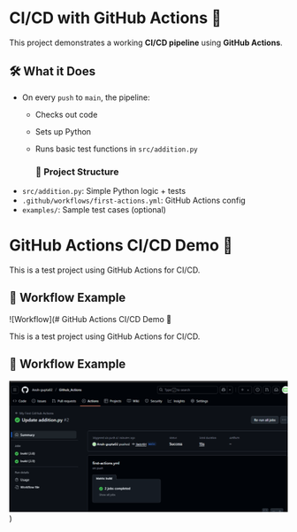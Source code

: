 # CI/CD with GitHub Actions 🚀

This project demonstrates a working **CI/CD pipeline** using **GitHub Actions**.

## 🛠 What it Does
- On every `push` to `main`, the pipeline:
  - Checks out code
  - Sets up Python
  - Runs basic test functions in `src/addition.py`
 
    ### 📁 Project Structure
- `src/addition.py`: Simple Python logic + tests
- `.github/workflows/first-actions.yml`: GitHub Actions config
- `examples/`: Sample test cases (optional)

# GitHub Actions CI/CD Demo 🚀

This is a test project using GitHub Actions for CI/CD.

## 📸 Workflow Example

![Workflow](# GitHub Actions CI/CD Demo 🚀

This is a test project using GitHub Actions for CI/CD.

## 📸 Workflow Example

![Workflow](./src/image.png))
